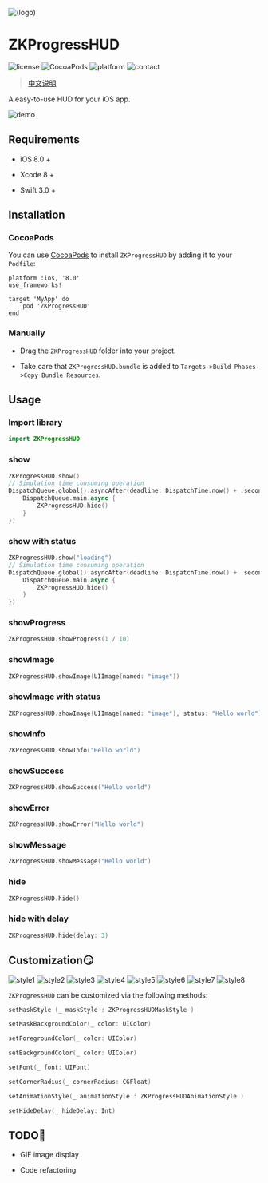 ![(logo)](https://raw.githubusercontent.com/WangWenzhuang/ZKProgressHUD/master/Demo/image%402x.png)

# ZKProgressHUD

![license](https://img.shields.io/badge/license-MIT-brightgreen.svg)
![CocoaPods](https://img.shields.io/badge/pod-v0.5-brightgreen.svg)
![platform](https://img.shields.io/badge/platform-iOS-brightgreen.svg)
![contact](https://img.shields.io/badge/contact-1020304029%40qq.com-brightgreen.svg)

> [中文说明](https://github.com/WangWenzhuang/ZKProgressHUD/blob/master/README-Chinese.md)

A easy-to-use HUD for your iOS app.

![demo](https://raw.githubusercontent.com/WangWenzhuang/ZKProgressHUD/master/image/demo.gif)

## Requirements

* iOS 8.0 +

* Xcode 8 +

* Swift 3.0 +

## Installation

### CocoaPods

You can use [CocoaPods](http://cocoapods.org/) to install `ZKProgressHUD` by adding it to your `Podfile`:

```ogdl
platform :ios, '8.0'
use_frameworks!

target 'MyApp' do
    pod 'ZKProgressHUD'
end
```
### Manually

* Drag the `ZKProgressHUD` folder into your project.

* Take care that `ZKProgressHUD.bundle` is added to `Targets->Build Phases->Copy Bundle Resources`.

## Usage

### Import library

```swift
import ZKProgressHUD
```

### show

```swift
ZKProgressHUD.show()
// Simulation time consuming operation
DispatchQueue.global().asyncAfter(deadline: DispatchTime.now() + .seconds(3), execute: {
    DispatchQueue.main.async {
        ZKProgressHUD.hide()
    }
})
```

### show with status

```swift
ZKProgressHUD.show("loading")
// Simulation time consuming operation
DispatchQueue.global().asyncAfter(deadline: DispatchTime.now() + .seconds(3), execute: {
    DispatchQueue.main.async {
        ZKProgressHUD.hide()
    }
})
```

### showProgress

```swift
ZKProgressHUD.showProgress(1 / 10)
```

### showImage

```swift
ZKProgressHUD.showImage(UIImage(named: "image"))
```

### showImage with status

```swift
ZKProgressHUD.showImage(UIImage(named: "image"), status: "Hello world")
```

### showInfo

```swift
ZKProgressHUD.showInfo("Hello world")
```

### showSuccess

```swift
ZKProgressHUD.showSuccess("Hello world")
```

### showError

```swift
ZKProgressHUD.showError("Hello world")
```

### showMessage

```swift
ZKProgressHUD.showMessage("Hello world")
```

### hide

```swift
ZKProgressHUD.hide()
```

### hide with delay

```swift
ZKProgressHUD.hide(delay: 3)
```

## Customization😏

![style1](https://raw.githubusercontent.com/WangWenzhuang/ZKProgressHUD/master/image/style1.PNG)
![style2](https://raw.githubusercontent.com/WangWenzhuang/ZKProgressHUD/master/image/style2.PNG)
![style3](https://raw.githubusercontent.com/WangWenzhuang/ZKProgressHUD/master/image/style3.PNG)
![style4](https://raw.githubusercontent.com/WangWenzhuang/ZKProgressHUD/master/image/style4.PNG)
![style5](https://raw.githubusercontent.com/WangWenzhuang/ZKProgressHUD/master/image/style5.PNG)
![style6](https://raw.githubusercontent.com/WangWenzhuang/ZKProgressHUD/master/image/style6.PNG)
![style7](https://raw.githubusercontent.com/WangWenzhuang/ZKProgressHUD/master/image/style7.PNG)
![style8](https://raw.githubusercontent.com/WangWenzhuang/ZKProgressHUD/master/image/style8.PNG)

`ZKProgressHUD` can be customized via the following methods:

```swift
setMaskStyle (_ maskStyle : ZKProgressHUDMaskStyle )

setMaskBackgroundColor(_ color: UIColor)

setForegroundColor(_ color: UIColor)

setBackgroundColor(_ color: UIColor)

setFont(_ font: UIFont)

setCornerRadius(_ cornerRadius: CGFloat)

setAnimationStyle(_ animationStyle : ZKProgressHUDAnimationStyle )

setHideDelay(_ hideDelay: Int)
```

## TODO💪

* GIF image display

* Code refactoring